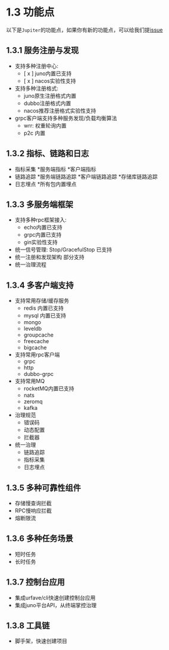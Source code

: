 # 1.3 功能点

以下是`Jupiter`的功能点，如果你有新的功能点，可以给我们提[issue](https://github.com/douyu/jupiter/issues)

## 1.3.1 服务注册与发现

- 支持多种注册中心:
  - \[ x \] juno内置已支持
  - \[ x \] nacos实验性支持
- 支持多种注册格式:
  - juno原生注册格式内置
  - dubbo注册格式内置
  - nacos推荐注册格式实验性支持
- grpc客户端支持多种服务发现/负载均衡算法
  - wrr: 权重轮询内置
  - p2c 内置

## 1.3.2 指标、链路和日志

- 指标采集
  \*服务端指标
  \*客户端指标
- 链路追踪
  \*服务端链路追踪
  \*客户端链路追踪
  \*存储库链路追踪
- 日志埋点
  \*所有包内置埋点

## 1.3.3 多服务端框架

- 支持多种rpc框架接入:
  - echo内置已支持
  - grpc内置已支持
  - gin实验性支持
- 统一信号管理: Stop/GracefulStop 已支持
- 统一注册和发现架构 部分支持
- 统一治理流程

## 1.3.4 多客户端支持

- 支持常用存储/缓存服务
  - redis 内置已支持
  - mysql 内置已支持
  - mongo
  - leveldb
  - groupcache
  - freecache
  - bigcache
- 支持常用rpc客户端
  - grpc
  - http
  - dubbo-grpc
- 支持常用MQ
  - rocketMQ内置已支持
  - nats
  - zeromq
  - kafka
- 治理规范
  - 错误码
  - 动态配置
  - 拦截器
- 统一治理
  - 链路追踪
  - 指标采集
  - 日志埋点

## 1.3.5 多种可靠性组件

- 存储慢查询拦截
- RPC慢响应拦截
- 熔断限流

## 1.3.6 多种任务场景

- 短时任务
- 长时任务

## 1.3.7 控制台应用

- 集成urfave/cli快速创建控制台应用
- 集成juno平台API，从终端掌控治理

## 1.3.8 工具链

- 脚手架，快速创建项目
